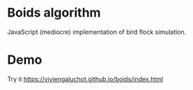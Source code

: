 # Boids algorithm

JavaScript (mediocre) implementation of bird flock simulation.

# Demo

Try it https://viviengaluchot.github.io/boids/index.html
